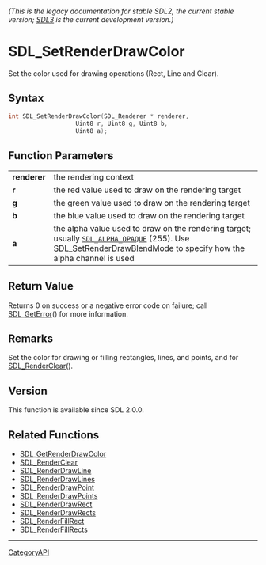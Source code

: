 ###### (This is the legacy documentation for stable SDL2, the current stable version; [SDL3](https://wiki.libsdl.org/SDL3/) is the current development version.)
# SDL_SetRenderDrawColor

Set the color used for drawing operations (Rect, Line and Clear).

## Syntax

```c
int SDL_SetRenderDrawColor(SDL_Renderer * renderer,
                   Uint8 r, Uint8 g, Uint8 b,
                   Uint8 a);

```

## Function Parameters

|                  |                                                                                                                                                                                                                   |
| ---------------- | ----------------------------------------------------------------------------------------------------------------------------------------------------------------------------------------------------------------- |
| **renderer**     | the rendering context                                                                                                                                                                                             |
| **r**            | the red value used to draw on the rendering target                                                                                                                                                                |
| **g**            | the green value used to draw on the rendering target                                                                                                                                                              |
| **b**            | the blue value used to draw on the rendering target                                                                                                                                                               |
| **a**            | the alpha value used to draw on the rendering target; usually [`SDL_ALPHA_OPAQUE`](SDL_ALPHA_OPAQUE) (255). Use [SDL_SetRenderDrawBlendMode](SDL_SetRenderDrawBlendMode) to specify how the alpha channel is used |

## Return Value

Returns 0 on success or a negative error code on failure; call
[SDL_GetError](SDL_GetError)() for more information.

## Remarks

Set the color for drawing or filling rectangles, lines, and points, and for
[SDL_RenderClear](SDL_RenderClear)().

## Version

This function is available since SDL 2.0.0.

## Related Functions

* [SDL_GetRenderDrawColor](SDL_GetRenderDrawColor)
* [SDL_RenderClear](SDL_RenderClear)
* [SDL_RenderDrawLine](SDL_RenderDrawLine)
* [SDL_RenderDrawLines](SDL_RenderDrawLines)
* [SDL_RenderDrawPoint](SDL_RenderDrawPoint)
* [SDL_RenderDrawPoints](SDL_RenderDrawPoints)
* [SDL_RenderDrawRect](SDL_RenderDrawRect)
* [SDL_RenderDrawRects](SDL_RenderDrawRects)
* [SDL_RenderFillRect](SDL_RenderFillRect)
* [SDL_RenderFillRects](SDL_RenderFillRects)

----
[CategoryAPI](CategoryAPI)

